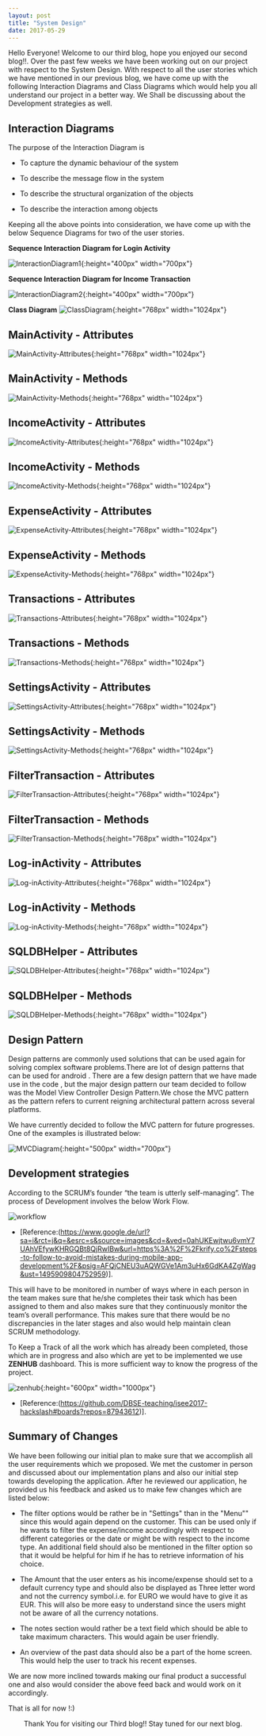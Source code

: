 ```yaml
---
layout: post
title: "System Design"
date: 2017-05-29
---
```


Hello Everyone!
Welcome to our third blog, hope you enjoyed our second blog!!.    Over the past few weeks we have been working out on our project with respect to the System Design. With respect to all the user stories which we have mentioned in our previous blog, we have come up with the following Interaction Diagrams and Class Diagrams which would help you all understand our project in a better way. We Shall be discussing about the Development strategies as well.

## Interaction Diagrams

The purpose of the Interaction Diagram is 

* To capture the dynamic behaviour of the system

* To describe the message flow in the system

* To describe the structural organization of the objects 

* To describe the interaction among objects

Keeping all the above points into consideration, we have come up with the below Sequence Diagrams for two of the user stories.

**Sequence Interaction Diagram for Login Activity**

![InteractionDiagram1]({{site.baseurl}}/images/Interaction_Diagram_for_Login_Activity-1.png "InteractionDiagram1"){:height="400px" width="700px"}


**Sequence Interaction Diagram for Income Transaction**

![InteractionDiagram2]({{site.baseurl}}/images/InteractionDiagram_for_Income_transaction-1.png "InteractionDiagram2"){:height="400px" width="700px"}


**Class Diagram**
![ClassDiagram]({{site.baseurl}}/images/ClassDiagram.png "ClassDiagram"){:height="768px" width="1024px"}


## MainActivity - Attributes
![MainActivity-Attributes]({{site.baseurl}}/images/Main_Activity-Attributes.png "MainActivity-Attributes"){:height="768px" width="1024px"}


## MainActivity - Methods
![MainActivity-Methods]({{site.baseurl}}/images/Main_Activity-Methods.png "MainActivity-Methods"){:height="768px" width="1024px"}


## IncomeActivity - Attributes
![IncomeActivity-Attributes]({{site.baseurl}}/images/Income_Activity-Attributes.png "IncomeActivity-Attributes"){:height="768px" width="1024px"}


## IncomeActivity - Methods
![IncomeActivity-Methods]({{site.baseurl}}/images/Income_Activity-Methods.png "IncomeActivity-Methods"){:height="768px" width="1024px"}


## ExpenseActivity - Attributes
![ExpenseActivity-Attributes]({{site.baseurl}}/images/Expense_Activity-Attributes.png "ExpenseActivity-Attributes"){:height="768px" width="1024px"}


## ExpenseActivity - Methods
![ExpenseActivity-Methods]({{site.baseurl}}/images/Expense_Activity-Methods.png "ExpenseActivity-Methods"){:height="768px" width="1024px"}


## Transactions - Attributes
![Transactions-Attributes]({{site.baseurl}}/images/Transaction-Attributes.png "Transactions-Attributes"){:height="768px" width="1024px"}


## Transactions - Methods
![Transactions-Methods]({{site.baseurl}}/images/Transaction-Methods.png "Transactions-Methods"){:height="768px" width="1024px"}


## SettingsActivity - Attributes
![SettingsActivity-Attributes]({{site.baseurl}}/images/Settings_Activity-Attributes.png "SettingsActivity-Attributes"){:height="768px" width="1024px"}


## SettingsActivity - Methods
![SettingsActivity-Methods]({{site.baseurl}}/images/Settings_Activity-Methods.png "SettingsActivity-Methods"){:height="768px" width="1024px"}


## FilterTransaction - Attributes
![FilterTransaction-Attributes]({{site.baseurl}}/images/FilterTransaction_Activity-Attributes.png "FilterTransaction-Attributes"){:height="768px" width="1024px"}


## FilterTransaction - Methods
![FilterTransaction-Methods]({{site.baseurl}}/images/FilterTransaction_Activity-Methods.png "FilterTransaction-Methods"){:height="768px" width="1024px"}


## Log-inActivity - Attributes
![Log-inActivity-Attributes]({{site.baseurl}}/images/Login_Activity-Attributes.png "Log-inActivity-Attributes"){:height="768px" width="1024px"}


## Log-inActivity - Methods
![Log-inActivity-Methods]({{site.baseurl}}/images/Login_Activity-Methods.png "Log-inActivity-Methods"){:height="768px" width="1024px"}


## SQLDBHelper - Attributes
![SQLDBHelper-Attributes]({{site.baseurl}}/images/SQLDBHelper-Attributes.png "SQLDBHelper-Attributes"){:height="768px" width="1024px"}


## SQLDBHelper - Methods
![SQLDBHelper-Methods]({{site.baseurl}}/images/SQLDBHelper-Methods.png "SQLDBHelper-Methods"){:height="768px" width="1024px"}


## Design Pattern

Design patterns are commonly used solutions that can be used again for solving complex software problems.There are lot of design patterns that can be used for android . There are a few design pattern that we have made use in the code , but the major design pattern our team decided to follow was the Model View Controller Design Pattern.We chose the MVC pattern as the pattern refers to current reigning architectural pattern across several platforms.

We have currently decided to follow the MVC pattern for future progresses. One of the examples is illustrated below:

![MVCDiagram]({{site.baseurl}}/images/design_pattern-1.png "MVCDiagram"){:height="500px" width="700px"}


## Development strategies

According to the SCRUM’s founder “the team is utterly self-managing”.
The process of Development involves the below Work Flow.

![workflow]({{site.baseurl}}/images/Workflow1.png "workflow")

- [Reference:(https://www.google.de/url?sa=i&rct=j&q=&esrc=s&source=images&cd=&ved=0ahUKEwjtwu6vmY7UAhVEfywKHRGQBt8QjRwIBw&url=https%3A%2F%2Fkrify.co%2Fsteps-to-follow-to-avoid-mistakes-during-mobile-app-development%2F&psig=AFQjCNEU3uAQWGVe1Am3uHx6GdKA4ZgWag&ust=1495909804752959)].

This will have to be monitored in number of ways where in each person in the team makes sure that he/she completes their task which has been assigned to them and also makes sure that they continuously monitor the team’s overall performance. This makes sure that there would be no discrepancies in the later stages and also would help maintain clean SCRUM methodology. 

To Keep a Track of all the work which has already been completed, those which are in progress and also which are yet to be implemented we use **ZENHUB** dashboard. This is more sufficient way to know the progress of the project.

![zenhub]({{site.baseurl}}/images/Zenhub.png "zenhub"){:height="600px" width="1000px"}

- [Reference:(https://github.com/DBSE-teaching/isee2017-hackslash#boards?repos=87943612)]. 
			
## Summary of Changes 

We have been following our initial plan to make sure that we accomplish  all the user requirements which we proposed. We met the customer in person and discussed about our implementation plans and also our initial step towards developing the application.
After he reviewed our application, he provided us his feedback and asked us to make few changes which are listed below:

* The filter options would be rather be in "Settings" than in the "Menu"" since this would again depend on the customer. This can be used only if he wants to filter the expense/income accordingly with respect to different categories or the date or might be with respect to the income type. An additional field should also be mentioned in the filter option so that it would be helpful for him if he has to retrieve information of his choice.

* The Amount that the user enters as his income/expense should set to a default currency type and should also be displayed as Three letter word and not the currency symbol.i.e. for EURO we would have to give it as EUR. This will also be more easy to understand since the users might not be aware of all the currency notations.

* The notes section would rather be a text field which should be able to take maximum characters. This would again be user friendly.

* An overview of the past data should also be a part of the home screen. This would help the user to track  his recent expenses.

We are now more inclined towards making our final product a successful one and also would consider the above feed back and would work on it accordingly.

That is all for now !:)

<p align="center">
Thank You for visiting our Third blog!! Stay tuned for our next blog. 
</p>






